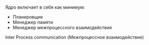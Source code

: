 Ядро включает в себя как минимум:
* Планировщик
* Менеджер памяти
* Менеджер межпроцессного взаимодействия

Inter Process communication (Межпроцессное взаимодействие)
